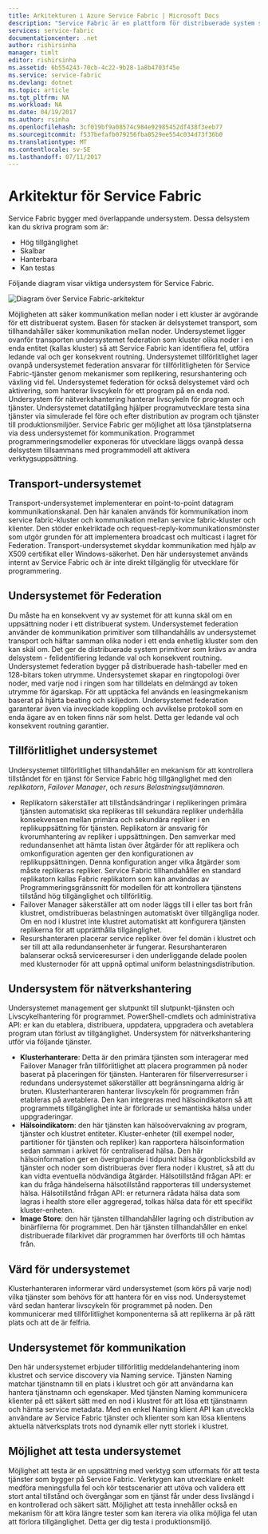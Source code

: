 ```yaml
---
title: Arkitekturen i Azure Service Fabric | Microsoft Docs
description: "Service Fabric är en plattform för distribuerade system som används för att skapa skalbara, tillförlitliga och enkelt hanteras program för molnet. Den här artikeln visar arkitekturen för Service Fabric."
services: service-fabric
documentationcenter: .net
author: rishirsinha
manager: timlt
editor: rishirsinha
ms.assetid: 6b554243-70cb-4c22-9b28-1a8b4703f45e
ms.service: service-fabric
ms.devlang: dotnet
ms.topic: article
ms.tgt_pltfrm: NA
ms.workload: NA
ms.date: 04/19/2017
ms.author: rsinha
ms.openlocfilehash: 3cf019bf9a08574c984e92985452df438f3eeb77
ms.sourcegitcommit: f537befafb079256fba0529ee554c034d73f36b0
ms.translationtype: MT
ms.contentlocale: sv-SE
ms.lasthandoff: 07/11/2017
---
```

# <a name="service-fabric-architecture"></a>Arkitektur för Service Fabric
Service Fabric bygger med överlappande undersystem. Dessa delsystem kan du skriva program som är:

* Hög tillgänglighet
* Skalbar
* Hanterbara
* Kan testas

Följande diagram visar viktiga undersystem för Service Fabric.

![Diagram över Service Fabric-arkitektur](media/service-fabric-architecture/service-fabric-architecture.png)

Möjligheten att säker kommunikation mellan noder i ett kluster är avgörande för ett distribuerat system. Basen för stacken är delsystemet transport, som tillhandahåller säker kommunikation mellan noder. Undersystemet ligger ovanför transporten undersystemet federation som kluster olika noder i en enda entitet (kallas kluster) så att Service Fabric kan identifiera fel, utföra ledande val och ger konsekvent routning. Undersystemet tillförlitlighet lager ovanpå undersystemet federation ansvarar för tillförlitligheten för Service Fabric-tjänster genom mekanismer som replikering, resurshantering och växling vid fel. Undersystemet federation för också delsystemet värd och aktivering, som hanterar livscykeln för ett program på en enda nod. Undersystem för nätverkshantering hanterar livscykeln för program och tjänster. Undersystemet datatillgång hjälper programutvecklare testa sina tjänster via simulerade fel före och efter distribution av program och tjänster till produktionsmiljöer. Service Fabric ger möjlighet att lösa tjänstplatserna via dess undersystemet för kommunikation. Programmet programmeringsmodeller exponeras för utvecklare läggs ovanpå dessa delsystem tillsammans med programmodell att aktivera verktygsuppsättning.

## <a name="transport-subsystem"></a>Transport-undersystemet
Transport-undersystemet implementerar en point-to-point datagram kommunikationskanal. Den här kanalen används för kommunikation inom service fabric-kluster och kommunikation mellan service fabric-kluster och klienter. Den stöder enkelriktade och request-reply-kommunikationsmönster som utgör grunden för att implementera broadcast och multicast i lagret för Federation. Transport-undersystemet skyddar kommunikation med hjälp av X509 certifikat eller Windows-säkerhet. Den här undersystemet används internt av Service Fabric och är inte direkt tillgänglig för utvecklare för programmering.

## <a name="federation-subsystem"></a>Undersystemet för Federation
Du måste ha en konsekvent vy av systemet för att kunna skäl om en uppsättning noder i ett distribuerat system. Undersystemet federation använder de kommunikation primitiver som tillhandahålls av undersystemet transport och häftar samman olika noder i ett enda enhetlig kluster som den kan skäl om. Det ger de distribuerade system primitiver som krävs av andra delsystem - felidentifiering ledande val och konsekvent routning. Undersystemet federation bygger på distribuerade hash-tabeller med en 128-bitars token utrymme. Undersystemet skapar en ringtopologi över noder, med varje nod i ringen som har tilldelats en delmängd av token utrymme för ägarskap. För att upptäcka fel används en leasingmekanism baserat på hjärta beating och skiljedom. Undersystemet federation garanterar även via invecklade koppling och avvikelse protokoll som en enda ägare av en token finns när som helst. Detta ger ledande val och konsekvent routning garantier.

## <a name="reliability-subsystem"></a>Tillförlitlighet undersystemet
Undersystemet tillförlitlighet tillhandahåller en mekanism för att kontrollera tillståndet för en tjänst för Service Fabric hög tillgänglighet med den *replikatorn*, *Failover Manager*, och *resurs Belastningsutjämnaren*.

* Replikatorn säkerställer att tillståndsändringar i replikeringen primära tjänsten automatiskt ska replikeras till sekundära repliker underhålla konsekvensen mellan primära och sekundära repliker i en replikuppsättning för tjänsten. Replikatorn är ansvarig för kvorumhantering av repliker i uppsättningen. Den samverkar med redundansenhet att hämta listan över åtgärder för att replikera och omkonfiguration agenten ger den konfigurationen av replikuppsättningen. Denna konfiguration anger vilka åtgärder som måste replikeras repliker. Service Fabric tillhandahåller en standard replikatorn kallas Fabric replikatorn som kan användas av Programmeringsgränssnitt för modellen för att kontrollera tjänstens tillstånd hög tillgänglighet och tillförlitlig.
* Failover Manager säkerställer att om noder läggs till i eller tas bort från klustret, omdistribueras belastningen automatiskt över tillgängliga noder. Om en nod i klustret inte klustret automatiskt att konfigurera tjänsten replikerna för att upprätthålla tillgänglighet.
* Resurshanteraren placerar service repliker över fel domän i klustret och ser till att alla redundansenheter är fungerar. Resurshanteraren balanserar också serviceresurser i den underliggande delade poolen med klusternoder för att uppnå optimal uniform belastningsdistribution.

## <a name="management-subsystem"></a>Undersystem för nätverkshantering
Undersystemet management ger slutpunkt till slutpunkt-tjänsten och Livscykelhantering för programmet. PowerShell-cmdlets och administrativa API: er kan du etablera, distribuera, uppdatera, uppgradera och avetablera program utan förlust av tillgänglighet. Undersystem för nätverkshantering utför via följande tjänster.

* **Klusterhanterare**: Detta är den primära tjänsten som interagerar med Failover Manager från tillförlitlighet att placera programmen på noder baserat på placeringen för tjänsten. Hanteraren för filserverresurser i redundans undersystemet säkerställer att begränsningarna aldrig är bruten. Klusterhanteraren hanterar livscykeln för programmen från etableras på avetablera. Den kan integreras med hälsoindikatorn så att programmets tillgänglighet inte är förlorade ur semantiska hälsa under uppgraderingar.
* **Hälsoindikatorn**: den här tjänsten kan hälsoövervakning av program, tjänster och klustret entiteter. Kluster-enheter (till exempel noder, partitioner för tjänsten och repliker) kan rapportera hälsoinformation sedan samman i arkivet för centraliserad hälsa. Den här hälsoinformation ger en övergripande i tidpunkt hälsa ögonblicksbild av tjänster och noder som distribueras över flera noder i klustret, så att du kan vidta eventuella nödvändiga åtgärder. Hälsotillstånd frågan API: er kan du fråga händelserna hälsotillstånd rapporteras till undersystemet hälsa. Hälsotillstånd frågan API: er returnera rådata hälsa data som lagras i health store eller aggregerad, tolkas hälsa data för ett specifikt kluster-enheten.
* **Image Store**: den här tjänsten tillhandahåller lagring och distribution av binärfilerna för programmet. Den här tjänsten tillhandahåller en enkel distribuerade filarkivet där programmen har överförts till och hämtas från.

## <a name="hosting-subsystem"></a>Värd för undersystemet
Klusterhanteraren informerar värd undersystemet (som körs på varje nod) vilka tjänster som behövs för att hantera för en viss nod. Undersystemet värd sedan hanterar livscykeln för programmet på noden. Den kommunicerar med tillförlitlighet komponenterna så att replikerna är på rätt plats och att de är felfria.

## <a name="communication-subsystem"></a>Undersystemet för kommunikation
Den här undersystemet erbjuder tillförlitlig meddelandehantering inom klustret och service discovery via Naming service. Tjänsten Naming matchar tjänstnamn till en plats i klustret och gör att användarna kan hantera tjänstnamn och egenskaper. Med tjänsten Naming kommunicera klienter på ett säkert sätt med en nod i klustret för att lösa ett tjänstnamn och hämta service metadata. Med en enkel Naming klient API kan utveckla användare av Service Fabric tjänster och klienter som kan lösa klientens aktuella nätverksplats trots nod dynamik eller nytt storlek i klustret.

## <a name="testability-subsystem"></a>Möjlighet att testa undersystemet
Möjlighet att testa är en uppsättning med verktyg som utformats för att testa tjänster som bygger på Service Fabric. Verktygen kan utvecklare enkelt medföra meningsfulla fel och kör testscenarier att utöva och validera ett stort antal tillstånd och övergångar som en tjänst får under dess livslängd i en kontrollerad och säkert sätt. Möjlighet att testa innehåller också en mekanism för att köra längre tester som kan iterera via olika möjliga fel utan att förlora tillgänglighet. Detta ger dig testa i produktionsmiljö.

